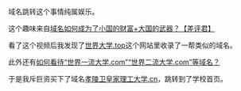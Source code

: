 
域名跳转这个事情纯属娱乐。

这个趣味来自[域名如何成为了小国的财富+大国的武器？【差评君】](https://www.bilibili.com/video/BV1uM4y1K7zD)

看了这个视频后我发现了[世界大学.top](https://世界大学.top)这个网站里收录了一帮类似的域名。

此外还有[如何看待“世界一流大学.com”“世界二流大学.com”等域名？](https://www.zhihu.com/question/374115218)

于是我斥巨资买下了域名[孝陵卫皇家理工大学.cn](https://孝陵卫皇家理工大学.cn)，跳转到了学校首页。
